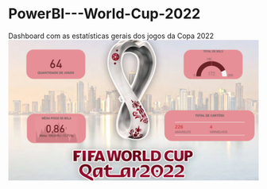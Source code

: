 # PowerBI---World-Cup-2022
Dashboard com as estatísticas gerais dos jogos da Copa 2022
![Dashboard](https://github.com/celsobrf/PowerBI---World-Cup-2022/blob/main/Tarefa01.png?raw=true)
